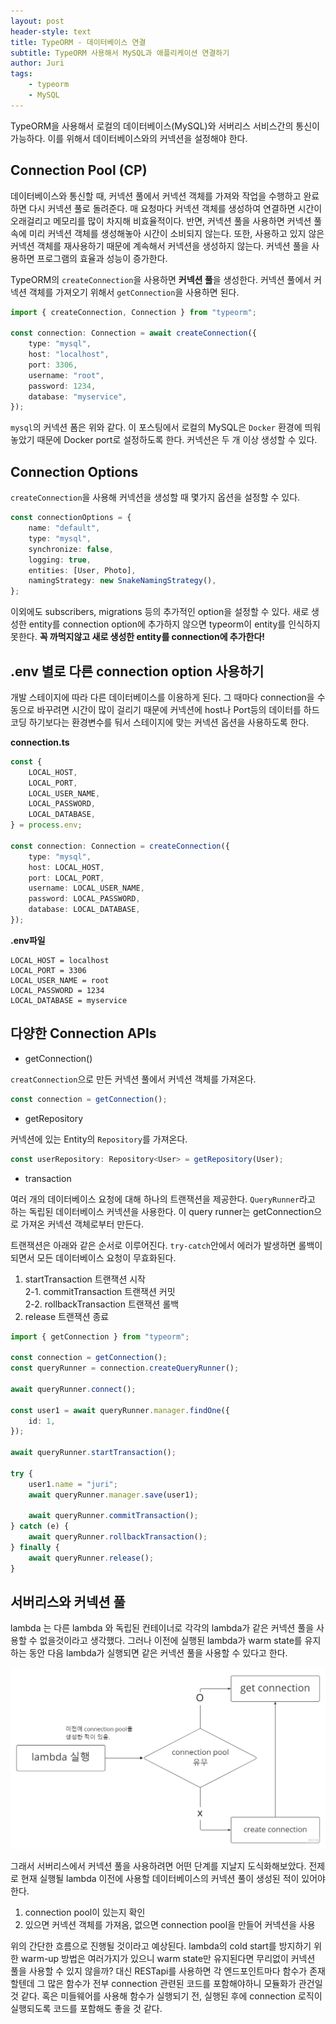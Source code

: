 ```yaml
---
layout: post
header-style: text
title: TypeORM - 데이터베이스 연결
subtitle: TypeORM 사용해서 MySQL과 애플리케이션 연결하기
author: Juri
tags:
    - typeorm
    - MySQL
---
```


TypeORM을 사용해서 로컬의 데이터베이스(MySQL)와 서버리스 서비스간의 통신이 가능하다. 이를 위해서 데이터베이스와의 커넥션을 설정해야 한다.

## Connection Pool (CP)

데이터베이스와 통신할 때, 커넥션 풀에서 커넥션 객체를 가져와 작업을 수행하고 완료하면 다시 커넥션 풀로 돌려준다. 매 요청마다 커넥션 객체를 생성하여 연결하면 시간이 오래걸리고 메모리를 많이 차지해 비효율적이다. 반면, 커넥션 풀을 사용하면 커넥션 풀 속에 미리 커넥션 객체를 생성해놓아 시간이 소비되지 않는다. 또한, 사용하고 있지 않은 커넥션 객체를 재사용하기 때문에 계속해서 커넥션을 생성하지 않는다. 커넥션 풀을 사용하면 프로그램의 효율과 성능이 증가한다.

TypeORM의 `createConnection`을 사용하면 **커넥션 풀**을 생성한다. 커넥션 풀에서 커넥션 객체를 가져오기 위해서 `getConnection`을 사용하면 된다.

```ts
import { createConnection, Connection } from "typeorm";

const connection: Connection = await createConnection({
    type: "mysql",
    host: "localhost",
    port: 3306,
    username: "root",
    password: 1234,
    database: "myservice",
});
```

`mysql`의 커넥션 폼은 위와 같다. 이 포스팅에서 로컬의 MySQL은 `Docker` 환경에 띄워놓았기 때문에 Docker port로 설정하도록 한다. 커넥션은 두 개 이상 생성할 수 있다.

## Connection Options

`createConnection`을 사용해 커넥션을 생성할 때 몇가지 옵션을 설정할 수 있다.

```ts
const connectionOptions = {
    name: "default",
    type: "mysql",
    synchronize: false,
    logging: true,
    entities: [User, Photo],
    namingStrategy: new SnakeNamingStrategy(),
};
```

이외에도 subscribers, migrations 등의 추가적인 option을 설정할 수 있다. 새로 생성한 entity를 connection option에 추가하지 않으면 typeorm이 entity를 인식하지 못한다. **꼭 까먹지않고 새로 생성한 entity를 connection에 추가한다!**

## .env 별로 다른 connection option 사용하기

개발 스테이지에 따라 다른 데이터베이스를 이용하게 된다. 그 때마다 connection을 수동으로 바꾸려면 시간이 많이 걸리기 때문에 커넥션에 host나 Port등의 데이터를 하드코딩 하기보다는 환경변수를 둬서 스테이지에 맞는 커넥션 옵션을 사용하도록 한다.

**connection.ts**

```ts
const {
    LOCAL_HOST,
    LOCAL_PORT,
    LOCAL_USER_NAME,
    LOCAL_PASSWORD,
    LOCAL_DATABASE,
} = process.env;

const connection: Connection = createConnection({
    type: "mysql",
    host: LOCAL_HOST,
    port: LOCAL_PORT,
    username: LOCAL_USER_NAME,
    password: LOCAL_PASSWORD,
    database: LOCAL_DATABASE,
});
```

**.env파일**

```.env
LOCAL_HOST = localhost
LOCAL_PORT = 3306
LOCAL_USER_NAME = root
LOCAL_PASSWORD = 1234
LOCAL_DATABASE = myservice
```

## 다양한 Connection APIs

-   getConnection()

`creatConnection`으로 만든 커넥션 풀에서 커넥션 객체를 가져온다.

```ts
const connection = getConnection();
```

-   getRepository

커넥션에 있는 Entity의 `Repository`를 가져온다.

```ts
const userRepository: Repository<User> = getRepository(User);
```

-   transaction

여러 개의 데이터베이스 요청에 대해 하나의 트랜잭션을 제공한다. `QueryRunner`라고 하는 독립된 데이터베이스 커넥션을 사용한다. 이 query runner는 getConnection으로 가져온 커넥션 객체로부터 만든다.

트랜잭션은 아래와 같은 순서로 이루어진다. `try-catch`안에서 에러가 발생하면 롤백이 되면서 모든 데이터베이스 요청이 무효화된다.

1. startTransaction 트랜잭션 시작 <br>
   2-1. commitTransaction 트랜잭션 커밋<br>
   2-2. rollbackTransaction 트랜잭션 롤백<br>
2. release 트랜잭션 종료

```ts
import { getConnection } from "typeorm";

const connection = getConnection();
const queryRunner = connection.createQueryRunner();

await queryRunner.connect();

const user1 = await queryRunner.manager.findOne({
    id: 1,
});

await queryRunner.startTransaction();

try {
    user1.name = "juri";
    await queryRunner.manager.save(user1);

    await queryRunner.commitTransaction();
} catch (e) {
    await queryRunner.rollbackTransaction();
} finally {
    await queryRunner.release();
}
```

## 서버리스와 커넥션 풀

lambda 는 다른 lambda 와 독립된 컨테이너로 각각의 lambda가 같은 커넥션 풀을 사용할 수 없을것이라고 생각했다. 그러나 이전에 실행된 lambda가 warm state를 유지하는 동안 다음 lambda가 실행되면 같은 커넥션 풀을 사용할 수 있다고 한다.

![](/img/in-post/connectionpool.jpeg)

그래서 서버리스에서 커넥션 풀을 사용하려면 어떤 단계를 지날지 도식화해보았다. 전제로 현재 실행될 lambda 이전에 사용할 데이터베이스의 커넥션 풀이 생성된 적이 있어야 한다.

1. connection pool이 있는지 확인
2. 있으면 커넥션 객체를 가져옴, 없으면 connection pool을 만들어 커넥션을 사용

위의 간단한 흐름으로 진행될 것이라고 예상된다. lambda의 cold start를 방지하기 위한 warm-up 방법은 여러가지가 있으니 warm state만 유지된다면 무리없이 커넥션 풀을 사용할 수 있지 않을까?
대신 RESTapi를 사용하면 각 엔드포인트마다 함수가 존재할텐데 그 많은 함수가 전부 connection 관련된 코드를 포함해야하니 모듈화가 관건일 것 같다. 혹은 미들웨어를 사용해 함수가 실행되기 전, 실행된 후에 connection 로직이 실행되도록 코드를 포함해도 좋을 것 같다.
